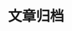 ---
title: 文章归档
layout: archives
layout: archives
permalink: archives.html

categories:
- .NET
tags:
- .NET
- Win7
---